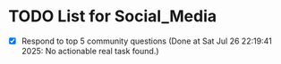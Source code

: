 # TODO List for Social_Media

- [x] Respond to top 5 community questions  (Done at Sat Jul 26 22:19:41 2025: No actionable real task found.)